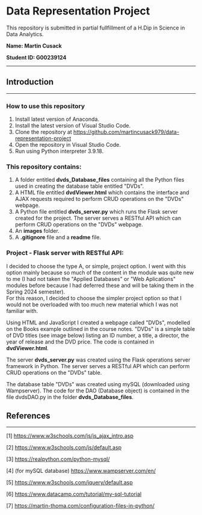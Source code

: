 # Data Representation Project

This repository is submitted in partial fullfillment of a H.Dip in Science in Data Analytics.

**Name: Martin Cusack**

**Student ID: G00239124**
***

## Introduction
***

### How to use this repository

1. Install latest version of Anaconda.
2. Install the latest version of Visual Studio Code.
3. Clone the repository at https://github.com/martincusack979/data-representation-project
4. Open the repository in Visual Studio Code.
5. Run using Python interpreter 3.9.18.

### This repository contains: 
1. A folder entitled **dvds_Database_files** containing all the Python files used in creating the database table entitled "DVDs".
2. A HTML file entitled **dvdViewer.html** which contains the interface and AJAX requests required to perform CRUD operations on the "DVDs" webpage.
4. A Python file entitled **dvds_server.py** which runs the Flask server created for the project. The server
 serves a RESTful API which can perform CRUD operations on the "DVDs" webpage.
5. An **images** folder.
6. A **.gitignore** file and a **readme** file.

### Project - Flask server with RESTful API:   

I decided to choose the type A, or simple, project option.  I went with this option mainly because so much of the content in the module was quite new to me 
(I had not taken the "Applied Databases" or "Web Aplications" modules before because I had deferred these and will be taking them in the Spring 2024 semester).  
For this reason, I decided to choose the simpler project option so that I would not be overloaded with too much new material which I was not familiar with.

Using HTML and JavaScript I created a webpage called "DVDs", modelled on the Books example outlined in the course notes.  "DVDs" is a simple table of DVD titles
(see image below) listing an ID number, a title, a director, the year of release and the DVD price. The code is contained in **dvdViewer.html**.



The server **dvds_server.py** was created using the Flask operations server framework in Python.  The server serves a RESTful API which can perform CRUD operations
on the "DVDs" table.

The database table "DVDs" was created using mySQL (downloaded using Wampserver).  The code for the DAO (Database object) is contained in the file dvdsDAO.py in the 
folder **dvds_Database_files**.

## References
***
[1] https://www.w3schools.com/js/js_ajax_intro.asp

[2] https://www.w3schools.com/js/default.asp

[3] https://realpython.com/python-mysql/

[4] (for mySQL database) https://www.wampserver.com/en/

[5] https://www.w3schools.com/jquery/default.asp

[6] https://www.datacamp.com/tutorial/my-sql-tutorial

[7] https://martin-thoma.com/configuration-files-in-python/







